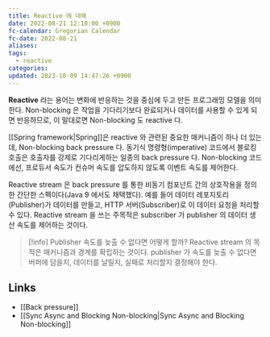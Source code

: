 ```yaml
---
title: Reactive 에 대해
date: 2022-08-21 12:10:00 +0900
fc-calendar: Gregorian Calendar
fc-date: 2022-08-21
aliases: 
tags:
  - reactive
categories: 
updated: 2023-10-09 14:47:26 +0900
---
```


**Reactive** 라는 용어는 변화에 반응하는 것을 중심에 두고 만든 프로그래밍 모델을 의미한다. Non-blocking 은 작업을 기다리기보다 완료되거나 데이터를 사용할 수 있게 되면 반응하므로, 이 말대로면 Non-blocking 도 reactive 다.

[[Spring framework|Spring]]은 reactive 와 관련된 중요한 매커니즘이 하나 더 있는데, Non-blocking back pressure 다. 동기식 명령형(imperative) 코드에서 블로킹 호출은 호출자를 강제로 기다리게하는 일종의 back pressure 다. Non-blocking 코드에선, 프로듀서 속도가 컨슈머 속도를 압도하지 않도록 이벤트 속도를 제어한다.

Reactive stream 은 back pressure 를 통한 비동기 컴포넌트 간의 상호작용을 정의한 간단한 스펙이다(Java 9 에서도 채택했다). 예를 들어 데이터 레포지토리(Publisher)가 데이터를 만들고, HTTP 서버(Subscriber)로 이 데이터 요청을 처리할 수 있다. Reactive stream 을 쓰는 주목적은 subscriber 가 publisher 의 데이터 생산 속도를 제어하는 것이다.

> [!info] Publisher 속도를 늦출 수 없다면 어떻게 할까?
> Reactive stream 의 목적은 매커니즘과 경계를 확립하는 것이다. publisher 가 속도를 늦출 수 없다면 버퍼에 담을지, 데이터를 날릴지, 실패로 처리할지 결정해야 한다.

## Links

- [[Back pressure]]
- [[Sync Async and Blocking Non-blocking|Sync Async and Blocking Non-blocking]]